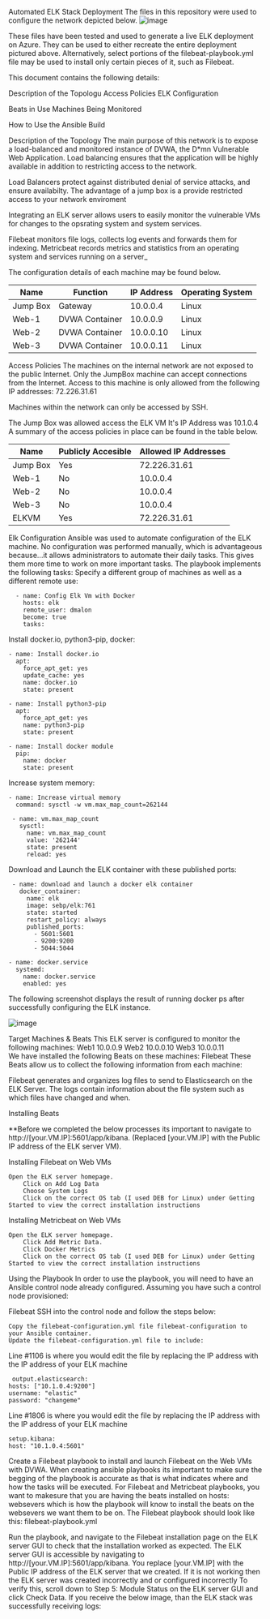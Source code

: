Automated ELK Stack Deployment
The files in this repository were used to configure the network depicted below.
![image](https://user-images.githubusercontent.com/78760503/118496655-53d8f380-b6f2-11eb-88f4-75dc5c648e2c.png)

These files have been tested and used to generate a live ELK deployment on Azure. They can be used to either recreate the entire deployment pictured above. Alternatively, select portions of the filebeat-playbook.yml file may be used to install only certain pieces of it, such as Filebeat.


This document contains the following details:

Description of the Topologu
Access Policies
ELK Configuration

Beats in Use
Machines Being Monitored


How to Use the Ansible Build


Description of the Topology
The main purpose of this network is to expose a load-balanced and monitored instance of DVWA, the D*mn Vulnerable Web Application.
Load balancing ensures that the application will be highly available in addition to restricting access to the network.

Load Balancers protect against distributed denial of service attacks, and ensure availabilty. The advantage of a jump box is a provide restricted access to your network enviroment

Integrating an ELK server allows users to easily monitor the vulnerable VMs for changes to the opsrating system and system services.

Filebeat monitors file logs, collects log events and forwards them for indexing.
Metricbeat records metrics and statistics from an operating system and services running on a server_

The configuration details of each machine may be found below.

| Name     | Function       | IP Address | Operating System |
|----------|----------------|------------|------------------|
| Jump Box | Gateway        | 10.0.0.4   | Linux            |
| Web-1    | DVWA Container | 10.0.0.9   | Linux            |
| Web-2    | DVWA Container | 10.0.0.10  | Linux            |
| Web-3    | DVWA Container | 10.0.0.11  | Linux            |





Access Policies
The machines on the internal network are not exposed to the public Internet.
Only the JumpBox machine can accept connections from the Internet. Access to this machine is only allowed from the following IP addresses:
72.226.31.61

Machines within the network can only be accessed by SSH.


The Jump Box was allowed access the ELK VM It's IP Address was 10.1.0.4 A summary of the access policies in place can be found in the table below.

| Name     | Publicly Accesible | Allowed IP Addresses |
|----------|--------------------|----------------------|
| Jump Box | Yes                | 72.226.31.61         |
| Web-1    | No                 | 10.0.0.4             |
| Web-2    | No                 | 10.0.0.4             |
| Web-3    | No                 | 10.0.0.4             |
| ELKVM    | Yes                | 72.226.31.61         |













Elk Configuration
Ansible was used to automate configuration of the ELK machine. No configuration was performed manually, which is advantageous because...it allows administrators to automate  their daily tasks. This gives them more time to work on more important tasks.
The playbook implements the following tasks: 
Specify a different group of machines as well as a different remote use:

      - name: Config Elk Vm with Docker
        hosts: elk
        remote_user: dmalon
        become: true
        tasks:
Install docker.io, python3-pip, docker:
    
    - name: Install docker.io
      apt:
        force_apt_get: yes
        update_cache: yes
        name: docker.io
        state: present

    - name: Install python3-pip
      apt:
        force_apt_get: yes
        name: python3-pip
        state: present

    - name: Install docker module
      pip:
        name: docker
        state: present
Increase system memory:
     
    - name: Increase virtual memory
      command: sysctl -w vm.max_map_count=262144

     - name: vm.max_map_count
       sysctl:
         name: vm.max_map_count
         value: '262144'
         state: present
         reload: yes

Download and Launch the ELK container with these published ports:
     
     - name: download and launch a docker elk container
       docker_container:
         name: elk
         image: sebp/elk:761
         state: started
         restart_policy: always
         published_ports:
           - 5601:5601
           - 9200:9200
           - 5044:5044

    - name: docker.service
      systemd:
        name: docker.service
        enabled: yes


The following screenshot displays the result of running docker ps after successfully configuring the ELK instance.

![image](https://user-images.githubusercontent.com/78760503/118497425-0f9a2300-b6f3-11eb-9ba9-5f8bd59299d2.png)



Target Machines & Beats
This ELK server is configured to monitor the following machines: 
   Web1 10.0.0.9 
   Web2 10.0.0.10
   Web3 10.0.0.11  
We have installed the following Beats on these machines:
Filebeat
These Beats allow us to collect the following information from each machine:

Filebeat generates and organizes log files to send to Elasticsearch on the ELK Server. The logs contain information about the file system such as which files have changed and when.



Installing Beats

**Before we completed the below processes its important to navigate to http://[your.VM.IP]:5601/app/kibana. (Replaced [your.VM.IP] with the Public IP address of the ELK server VM).

Installing Filebeat on Web VMs

    Open the ELK server homepage.
        Click on Add Log Data
        Choose System Logs
        Click on the correct OS tab (I used DEB for Linux) under Getting Started to view the correct installation instructions

Installing Metricbeat on Web VMs

    Open the ELK server homepage.
        Click Add Metric Data.
        Click Docker Metrics
        Click on the correct OS tab (I used DEB for Linux) under Getting Started to view the correct installation instructions


Using the Playbook
In order to use the playbook, you will need to have an Ansible control node already configured. Assuming you have such a control node provisioned:

Filebeat
SSH into the control node and follow the steps below:

    Copy the filebeat-configuration.yml file filebeat-configuration to your Ansible container.
    Update the filebeat-configuration.yml file to include:

Line #1106 is where you would edit the file by replacing the IP address with the IP address of your ELK machine

     output.elasticsearch:
    hosts: ["10.1.0.4:9200"]
    username: "elastic"
    password: "changeme"

Line #1806 is where you would edit the file by replacing the IP address with the IP address of your ELK machine

    setup.kibana:
    host: "10.1.0.4:5601"

  Create a Filebeat playbook to install and launch Filebeat on the Web VMs with DVWA.
  When creating ansible playbooks its important to make sure the begging of the playbook is accurate as that is what indicates where and how the tasks will be executed. For Filebeat and Metricbeat playbooks, you want to makesure that you are having the beats installed on hosts: websevers which is how the playbook will know to install the beats on the websevers we want them to be on.
        The Filebeat playbook should look like this: filebeat-playbook.yml

  Run the playbook, and navigate to the Filebeat installation page on the ELK server GUI to check that the installation worked as expected.
  The ELK server GUI is accessible by navigating to http://[your.VM.IP]:5601/app/kibana. You replace [your.VM.IP] with the Public IP address of the ELK server that we created. If it is not working then the ELK server was created incorrectly and or configured incorrectly
  To verify this, scroll down to Step 5: Module Status on the ELK server GUI and click Check Data. If you receive the below image, than the ELK stack was successfully receiving logs:



